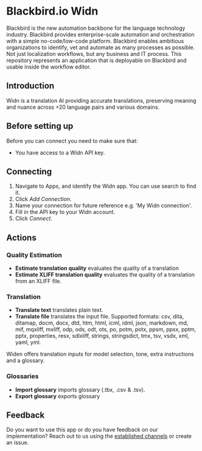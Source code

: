 # Blackbird.io Widn

Blackbird is the new automation backbone for the language technology industry. Blackbird provides enterprise-scale automation and orchestration with a simple no-code/low-code platform. Blackbird enables ambitious organizations to identify, vet and automate as many processes as possible. Not just localization workflows, but any business and IT process. This repository represents an application that is deployable on Blackbird and usable inside the workflow editor.

## Introduction

<!-- begin docs -->

Widn is a translation AI providing accurate translations, preserving meaning and nuance across +20 language pairs and various domains.

## Before setting up

Before you can connect you need to make sure that:

- You have access to a Widn API key.

## Connecting

1. Navigate to Apps, and identify the Widn app. You can use search to find it.
2. Click _Add Connection_.
3. Name your connection for future reference e.g. 'My Widn connection'.
4. Fill in the API key to your Widn account.
5. Click _Connect_.

## Actions

### Quality Estimation

- **Estimate translation quality** evaluates the quality of a translation
- **Estimate XLIFF translation quality** evaluates the quality of a translation from an XLIFF file.

### Translation 

- **Translate text** translates plain text.
- **Translate file** translates the input file. Supported formats: csv, dita, ditamap, docm, docx, dtd, htm, html, icml, idml, json, markdown, md, mif, mqxliff, mxliff, odp, ods, odt, ots, po, potm, potx, ppsm, ppsx, pptm, pptx, properties, resx, sdlxliff, strings, stringsdict, tmx, tsv, vsdx, xml, yaml, yml.

Widen offers translation inputs for model selection, tone, extra instructions and a glossary.

### Glossaries 

- **Import glossary** imports glossary (.tbx, .csv & .tsv).
- **Export glossary** exports glossary

## Feedback

Do you want to use this app or do you have feedback on our implementation? Reach out to us using the [established channels](https://www.blackbird.io/) or create an issue.

<!-- end docs -->
